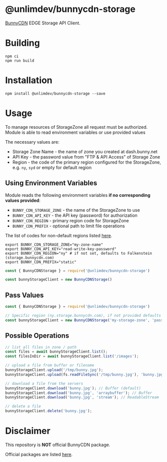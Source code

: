 # @unlimdev/bunnycdn-storage

[BunnyCDN](https://bunny.net/) EDGE Storage API Client.

# Building
```shell
npm ci
npm run build
```

# Installation

`npm install @unlimdev/bunnycdn-storage --save`

# Usage

To manage resources of StorageZone all request must be authorized.
Module is able to read environment variables or use provided values

The necessary values are:

* Storage Zone Name - the name of zone you created at dash.bunny.net
* API Key - the password value from "FTP & API Access" of Storage Zone
* Region - the code of the primary region configured for the StorageZone, e.g. `ny`, `syd` or empty for default region

## Using Environment Variables

Module reads the following environment variables **if no corresponding values provided**:
* `BUNNY_CDN_STORAGE_ZONE` - the name of the StorageZone to use
* `BUNNY_CDN_API_KEY` - the API key (password) for authorization
* `BUNNY_CDN_REGION` - primary region code for StorageZone
* `BUNNY_CDN_PREFIX` - optional path to limit file operations

The list of codes for non-default regions listed [here](https://docs.bunny.net/reference/storage-api#storage-endpoints). 

```shell
export BUNNY_CDN_STORAGE_ZONE="my-zone-name"
export BUNNY_CDN_API_KEY="read-write-key-password"
export BUNNY_CDN_REGION="ny" # if not set, defaults to Falkenstein (storage.bunnycdn.com)
export BUNNY_CDN_PREFIX="static"
```

```js
const { BunnyCDNStorage } = require('@unlimdev/bunnycdn-storage')

const bunnyStorageClient = new BunnyCDNStorage()
```

## Pass Values

```js
const { BunnyCDNStorage } = require('@unlimdev/bunnycdn-storage')

// Specific region (ny.storage.bunnycdn.com), if not provided defaults to Falkenstein (storage.bunnycdn.com)
const bunnyStorageClient = new BunnyCDNStorage('my-storage-zone', 'password', 'ny')
```

## Possible Operations

```js
// list all files in zone / path
const files = await bunnyStorageClient.list();
const filesInDir = await bunnyStorageClient.list('/images');

// upload a file from buffer or filename
bunnyStorageClient.upload('/tmp/bunny.jpg');
bunnyStorageClient.upload(fs.readFileSync('/tmp/bunny.jpg'), 'bunny.jpg')

// download a file from the servers
bunnyStorageClient.download('bunny.jpg'); // Buffer (default)
bunnyStorageClient.download('bunny.jpg', 'arraybuffer'); // Buffer
bunnyStorageClient.download('bunny.jpg', 'stream'); // ReadableStream

// delete a file
bunnyStorageClient.delete('bunny.jpg');
```
# Disclaimer

This repository is **NOT** official BunnyCDN package.

Official packages are listed [here](https://docs.bunny.net/reference/storage-api#api-libraries).
